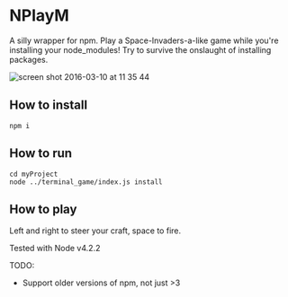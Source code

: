 # NPlayM
A silly wrapper for npm. Play a Space-Invaders-a-like game while you're installing your node_modules!
Try to survive the onslaught of installing packages. 

![screen shot 2016-03-10 at 11 35 44](https://cloud.githubusercontent.com/assets/7237525/13668378/450a150a-e6b4-11e5-96ef-4edbb5b7b3ba.png)

## How to install
```
npm i
```
## How to run
```
cd myProject
node ../terminal_game/index.js install
```
## How to play
Left and right to steer your craft, space to fire.

Tested with Node v4.2.2

TODO:
- Support older versions of npm, not just >3
